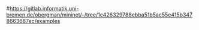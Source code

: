 #https://gitlab.informatik.uni-bremen.de/obergman/mininet/-/tree/1c426329788ebba51b5ac55e415b3478663687ec/examples   
